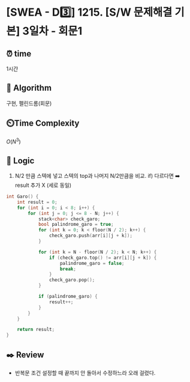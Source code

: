 # [SWEA - D3️⃣] 1215. [S/W 문제해결 기본] 3일차 - 회문1
 
## ⏰  **time**

1시간

## :pushpin: **Algorithm**

구현, 펠린드롬(회문)

## ⏲️**Time Complexity**

$O(N^3)$

## :round_pushpin: **Logic**
1. N/2 만큼 스텍에 넣고 스텍의 top과 나머지 N/2만큼을 비교.
   if) 다르다면 ➡️ result 추가 X (세로 동일)
```cpp
int Garo() {
	int result = 0;
	for (int i = 0; i < 8; i++) {
		for (int j = 0; j <= 8 - N; j++) {
			stack<char> check_garo;
			bool palindrome_garo = true;
			for (int k = 0; k < floor(N / 2); k++) {
				check_garo.push(arr[i][j + k]);
			}

			for (int k = N - floor(N / 2); k < N; k++) {
				if (check_garo.top() != arr[i][j + k]) {
					palindrome_garo = false;
					break;
				}
				check_garo.pop();
			}

			if (palindrome_garo) {
				result++;
			}
		}
	}

	return result;
}
```

## :black_nib: **Review**
- 반복문 조건 설정할 때 끝까지 안 돌아서 수정하느라 오래 걸렸다.
